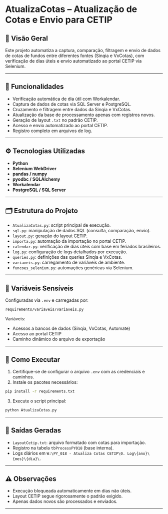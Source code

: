 # AtualizaCotas – Atualização de Cotas e Envio para CETIP

## 📌 Visão Geral

Este projeto automatiza a captura, comparação, filtragem e envio de dados de cotas de fundos entre diferentes fontes (Sinqia e VxCotas), com verificação de dias úteis e envio automatizado ao portal CETIP via Selenium.

---

## 🔧 Funcionalidades

- Verificação automática de dia útil com Workalendar.
- Captura de dados de cotas via SQL Server e PostgreSQL.
- Cruzamento e filtragem entre dados da Sinqia e VxCotas.
- Atualização da base de processamento apenas com registros novos.
- Geração de layout `.txt` no padrão CETIP.
- Acesso e envio automatizado ao portal CETIP.
- Registro completo em arquivos de log.

---

## ⚙️ Tecnologias Utilizadas

- **Python**
- **Selenium WebDriver**
- **pandas / numpy**
- **pyodbc / SQLAlchemy**
- **Workalendar**
- **PostgreSQL / SQL Server**

---

## 🗂️ Estrutura do Projeto

- `AtualizaCotas.py`: script principal de execução.
- `sql.py`: manipulação de dados SQL (consulta, comparação, envio).
- `layout.py`: geração do layout CETIP.
- `importa.py`: automação da importação no portal CETIP.
- `calendar.py`: verificação de dias úteis com base em feriados brasileiros.
- `log.py`: configuração de logs detalhados por execução.
- `queries.py`: definições das queries Sinqia e VxCotas.
- `variaveis.py`: carregamento de variáveis de ambiente.
- `funcoes_selenium.py`: automações genéricas via Selenium.

---

## 🔐 Variáveis Sensíveis

Configuradas via `.env` e carregadas por:
```
requirements/variaveis/variaveis.py
```

Variáveis:
- Acessos a bancos de dados (Sinqia, VxCotas, Automate)
- Acesso ao portal CETIP
- Caminho dinâmico do arquivo de exportação

---

## 🚀 Como Executar

1. Certifique-se de configurar o arquivo `.env` com as credenciais e caminhos.
2. Instale os pacotes necessários:
```bash
pip install -r requirements.txt
```
3. Execute o script principal:
```bash
python AtualizaCotas.py
```

---

## 📁 Saídas Geradas

- `LayoutCetip.txt`: arquivo formatado com cotas para importação.
- Registro na tabela `tbProcessPY018` (base interna).
- Logs diários em `W:\PY_018 - Atualiza Cotas CETIP\0. Log\{ano}\{mes}\{dia}\`.

---

## ⚠️ Observações

- Execução bloqueada automaticamente em dias não úteis.
- Layout CETIP segue rigorosamente o padrão exigido.
- Apenas dados novos são processados e enviados.

---
